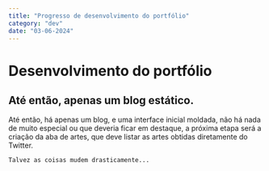```yaml
---
title: "Progresso de desenvolvimento do portfólio"
category: "dev"
date: "03-06-2024"
---
```


# Desenvolvimento do portfólio

## Até então, apenas um blog estático.

Até então, há apenas um blog, e uma interface inicial moldada, não há nada de muito especial ou que deveria ficar em destaque, a próxima etapa será a criação da aba de artes, que deve listar as artes obtidas diretamente do Twitter.

```
Talvez as coisas mudem drasticamente... 
```

